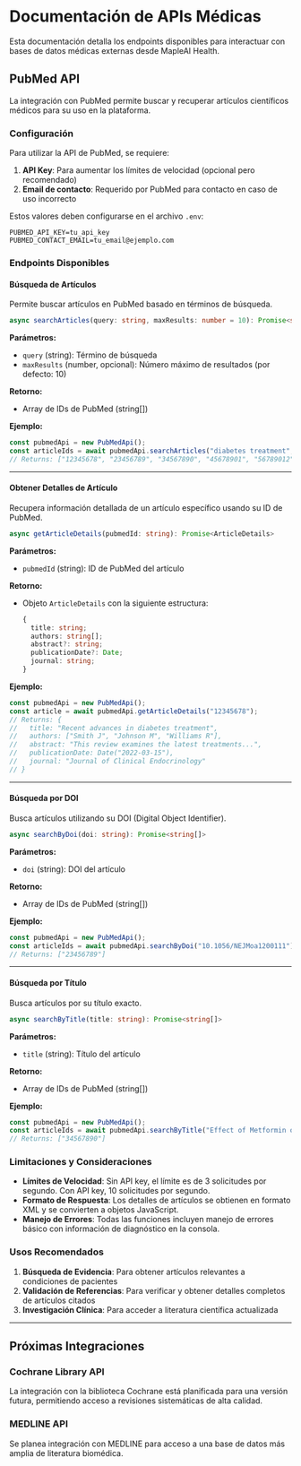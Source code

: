 # Documentación de APIs Médicas

Esta documentación detalla los endpoints disponibles para interactuar con bases de datos médicas externas desde MapleAI Health.

## PubMed API

La integración con PubMed permite buscar y recuperar artículos científicos médicos para su uso en la plataforma.

### Configuración

Para utilizar la API de PubMed, se requiere:

1. **API Key**: Para aumentar los límites de velocidad (opcional pero recomendado)
2. **Email de contacto**: Requerido por PubMed para contacto en caso de uso incorrecto

Estos valores deben configurarse en el archivo `.env`:

```
PUBMED_API_KEY=tu_api_key
PUBMED_CONTACT_EMAIL=tu_email@ejemplo.com
```

### Endpoints Disponibles

#### Búsqueda de Artículos

Permite buscar artículos en PubMed basado en términos de búsqueda.

```typescript
async searchArticles(query: string, maxResults: number = 10): Promise<string[]>
```

**Parámetros:**
- `query` (string): Término de búsqueda
- `maxResults` (number, opcional): Número máximo de resultados (por defecto: 10)

**Retorno:**
- Array de IDs de PubMed (string[])

**Ejemplo:**

```typescript
const pubmedApi = new PubMedApi();
const articleIds = await pubmedApi.searchArticles("diabetes treatment", 5);
// Returns: ["12345678", "23456789", "34567890", "45678901", "56789012"]
```

---

#### Obtener Detalles de Artículo

Recupera información detallada de un artículo específico usando su ID de PubMed.

```typescript
async getArticleDetails(pubmedId: string): Promise<ArticleDetails>
```

**Parámetros:**
- `pubmedId` (string): ID de PubMed del artículo

**Retorno:**
- Objeto `ArticleDetails` con la siguiente estructura:
  ```typescript
  {
    title: string;
    authors: string[];
    abstract?: string;
    publicationDate?: Date;
    journal: string;
  }
  ```

**Ejemplo:**

```typescript
const pubmedApi = new PubMedApi();
const article = await pubmedApi.getArticleDetails("12345678");
// Returns: {
//   title: "Recent advances in diabetes treatment",
//   authors: ["Smith J", "Johnson M", "Williams R"],
//   abstract: "This review examines the latest treatments...",
//   publicationDate: Date("2022-03-15"),
//   journal: "Journal of Clinical Endocrinology"
// }
```

---

#### Búsqueda por DOI

Busca artículos utilizando su DOI (Digital Object Identifier).

```typescript
async searchByDoi(doi: string): Promise<string[]>
```

**Parámetros:**
- `doi` (string): DOI del artículo

**Retorno:**
- Array de IDs de PubMed (string[])

**Ejemplo:**

```typescript
const pubmedApi = new PubMedApi();
const articleIds = await pubmedApi.searchByDoi("10.1056/NEJMoa1200111");
// Returns: ["23456789"]
```

---

#### Búsqueda por Título

Busca artículos por su título exacto.

```typescript
async searchByTitle(title: string): Promise<string[]>
```

**Parámetros:**
- `title` (string): Título del artículo

**Retorno:**
- Array de IDs de PubMed (string[])

**Ejemplo:**

```typescript
const pubmedApi = new PubMedApi();
const articleIds = await pubmedApi.searchByTitle("Effect of Metformin on Glucose Control in Type 2 Diabetes");
// Returns: ["34567890"]
```

### Limitaciones y Consideraciones

- **Límites de Velocidad**: Sin API key, el límite es de 3 solicitudes por segundo. Con API key, 10 solicitudes por segundo.
- **Formato de Respuesta**: Los detalles de artículos se obtienen en formato XML y se convierten a objetos JavaScript.
- **Manejo de Errores**: Todas las funciones incluyen manejo de errores básico con información de diagnóstico en la consola.

### Usos Recomendados

1. **Búsqueda de Evidencia**: Para obtener artículos relevantes a condiciones de pacientes
2. **Validación de Referencias**: Para verificar y obtener detalles completos de artículos citados
3. **Investigación Clínica**: Para acceder a literatura científica actualizada

---

## Próximas Integraciones

### Cochrane Library API

La integración con la biblioteca Cochrane está planificada para una versión futura, permitiendo acceso a revisiones sistemáticas de alta calidad.

### MEDLINE API  

Se planea integración con MEDLINE para acceso a una base de datos más amplia de literatura biomédica. 